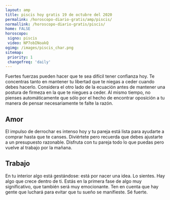 ```yaml
---
layout: amp
title: piscis hoy gratis 19 de octubre del 2020 
permalink: /horoscopo-diario-gratis/amp/piscis/
normallink: /horoscopo-diario-gratis/piscis/
home: FALSE
horoscopo:
 signo: piscis
 video: NP7obINoakQ
ogimg: /images/piscis_char.png
sitemap:
 priority: 1
 changefreq: 'daily'
---
```



Fuertes fuerzas pueden hacer que te sea difícil tener confianza hoy. Te concentras tanto en mantener tu libertad que te niegas a ceder cuando debes hacerlo. Considera el otro lado de la ecuación antes de mantener una postura de firmeza en la que te niegues a ceder. Al mismo tiempo, no pienses automáticamente que sólo por el hecho de encontrar oposición a tu manera de pensar necesariamente te falte la razón.

## Amor

El impulso de derrochar es intenso hoy y tu pareja está lista para ayudarte a comprar hasta que te canses. Diviértete pero recuerda que debes ajustarte a un presupuesto razonable. Disfruta con tu pareja todo lo que puedas pero vuelve al trabajo por la mañana.

## Trabajo

En tu interior algo está gestándose: está por nacer una idea. Lo sientes. Hay algo que crece dentro de ti. Estás en la primera fase de algo muy significativo, que también será muy emocionante. Ten en cuenta que hay gente que luchará para evitar que tu sueño se manifieste. Sé fuerte.